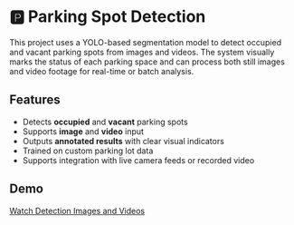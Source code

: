 # 🅿️ Parking Spot Detection

This project uses a YOLO-based segmentation model to detect occupied and vacant parking spots from images and videos. The system visually marks the status of each parking space and can process both still images and video footage for real-time or batch analysis.

## Features

- Detects **occupied** and **vacant** parking spots
- Supports **image** and **video** input
- Outputs **annotated results** with clear visual indicators
- Trained on custom parking lot data
- Supports integration with live camera feeds or recorded video

## Demo
[Watch Detection Images and Videos](https://drive.google.com/drive/folders/1vPhCAe60u2R5Lr5hZS1HvWAfBZKYElpm?usp=sharing)
